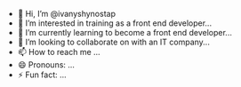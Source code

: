 - 👋 Hi, I’m @ivanyshynostap
- 👀 I’m interested in training as a front end developer...
- 🌱 I’m currently learning to become a front end developer...
- 💞️ I’m looking to collaborate on with an IT company...
- 📫 How to reach me ...
- 😄 Pronouns: ...
- ⚡ Fun fact: ...

<!---
ivanyshynostap/ivanyshynostap is a ✨ special ✨ repository because its `README.md` (this file) appears on your GitHub profile.
You can click the Preview link to take a look at your changes.
--->
